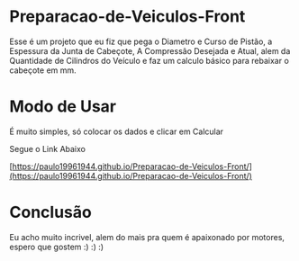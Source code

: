 # Preparacao-de-Veiculos-Front

Esse é um projeto que eu fiz que pega o Diametro e Curso de Pistão, a Espessura da Junta de Cabeçote, A Compressão Desejada e Atual, alem da Quantidade de Cilindros do Veículo e faz um calculo básico para rebaixar o cabeçote em mm.

# Modo de Usar

É muito simples, só colocar os dados e clicar em Calcular

Segue o Link Abaixo

[https://paulo19961944.github.io/Preparacao-de-Veiculos-Front/](https://paulo19961944.github.io/Preparacao-de-Veiculos-Front/)

# Conclusão

Eu acho muito incrivel, alem do mais pra quem é apaixonado por motores, espero que gostem :) :) :)
